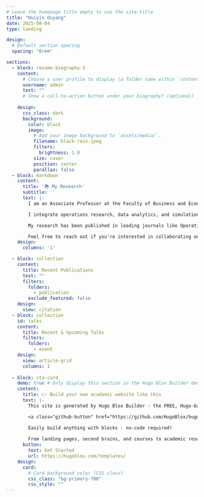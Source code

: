 ```yaml
---
# Leave the homepage title empty to use the site title
title: "Huiyin Ouyang"
date: 2025-08-04
type: landing

design:
  # Default section spacing
  spacing: "6rem"

sections:
  - block: resume-biography-3
    content:
      # Choose a user profile to display (a folder name within `content/authors/`)
      username: admin
      text: ""
      # Show a call-to-action button under your biography? (optional)
      
    design:
      css_class: dark
      background:
        color: black
        image:
          # Add your image background to `assets/media/`.
          filename: black-rain.jpeg
          filters:
            brightness: 1.0
          size: cover
          position: center
          parallax: false
  - block: markdown
    content:
      title: '📚 My Research'
      subtitle: ''
      text: |-
        I am an Associate Professor at the Faculty of Business and Economics, The University of Hong Kong. My research focuses on healthcare operations, stochastic modeling, and decision-making under uncertainty, with a particular emphasis on optimizing resource allocation in critical care and emergency settings.

        I integrate operations research, data analytics, and simulation-based methods to address real-world challenges in healthcare and beyond. My work spans topics such as ICU bed allocation, emergency department staffing, and physician scheduling, aiming to improve system efficiency and patient outcomes in high-stakes environments.

        My research has been published in leading journals like Operations Research, Management Science, and MSOM. Beyond academia, I actively collaborate with hospitals and industry partners to translate my findings into impactful, data-driven solutions.

        Feel free to reach out if you're interested in collaborating on research, applying analytics in healthcare, or exploring innovative solutions for operational challenges.😃
    design:
      columns: '1'

  - block: collection
    content:
      title: Recent Publications
      text: ""
      filters:
        folders:
          - publication
        exclude_featured: false
    design:
      view: citation
  - block: collection
    id: talks
    content:
      title: Recent & Upcoming Talks
      filters:
        folders:
          - event
    design:
      view: article-grid
      columns: 1
  
  - block: cta-card
    demo: true # Only display this section in the Hugo Blox Builder demo site
    content:
      title: 👉 Build your own academic website like this
      text: |-
        This site is generated by Hugo Blox Builder - the FREE, Hugo-based open source website builder trusted by 250,000+ academics like you.

        <a class="github-button" href="https://github.com/HugoBlox/hugo-blox-builder" data-color-scheme="no-preference: light; light: light; dark: dark;" data-icon="octicon-star" data-size="large" data-show-count="true" aria-label="Star HugoBlox/hugo-blox-builder on GitHub">Star</a>

        Easily build anything with blocks - no-code required!
        
        From landing pages, second brains, and courses to academic resumés, conferences, and tech blogs.
      button:
        text: Get Started
        url: https://hugoblox.com/templates/
    design:
      card:
        # Card background color (CSS class)
        css_class: "bg-primary-700"
        css_style: ""
---
```

